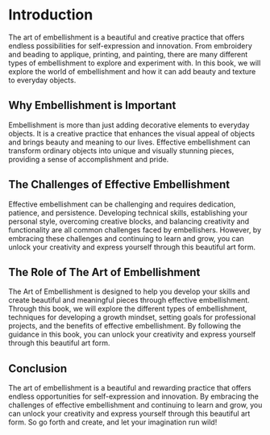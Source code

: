 Introduction
============

The art of embellishment is a beautiful and creative practice that offers endless possibilities for self-expression and innovation. From embroidery and beading to applique, printing, and painting, there are many different types of embellishment to explore and experiment with. In this book, we will explore the world of embellishment and how it can add beauty and texture to everyday objects.

Why Embellishment is Important
------------------------------

Embellishment is more than just adding decorative elements to everyday objects. It is a creative practice that enhances the visual appeal of objects and brings beauty and meaning to our lives. Effective embellishment can transform ordinary objects into unique and visually stunning pieces, providing a sense of accomplishment and pride.

The Challenges of Effective Embellishment
-----------------------------------------

Effective embellishment can be challenging and requires dedication, patience, and persistence. Developing technical skills, establishing your personal style, overcoming creative blocks, and balancing creativity and functionality are all common challenges faced by embellishers. However, by embracing these challenges and continuing to learn and grow, you can unlock your creativity and express yourself through this beautiful art form.

The Role of The Art of Embellishment
------------------------------------

The Art of Embellishment is designed to help you develop your skills and create beautiful and meaningful pieces through effective embellishment. Through this book, we will explore the different types of embellishment, techniques for developing a growth mindset, setting goals for professional projects, and the benefits of effective embellishment. By following the guidance in this book, you can unlock your creativity and express yourself through this beautiful art form.

Conclusion
----------

The art of embellishment is a beautiful and rewarding practice that offers endless opportunities for self-expression and innovation. By embracing the challenges of effective embellishment and continuing to learn and grow, you can unlock your creativity and express yourself through this beautiful art form. So go forth and create, and let your imagination run wild!


